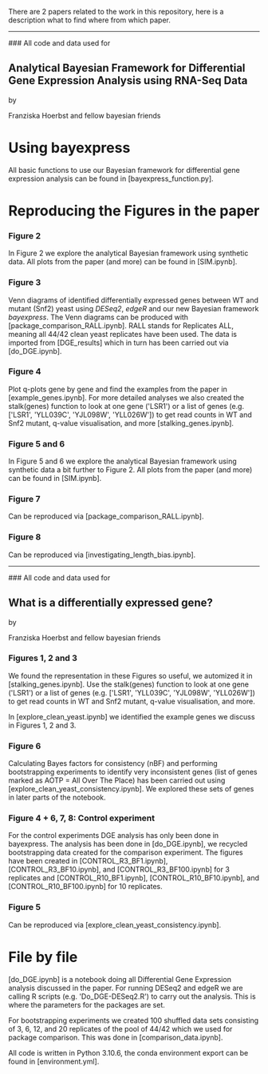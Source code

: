 There are 2 papers related to the work in this repository, here is a description what to find where from which paper. 

-----------------------------


### All code and data used for 

## Analytical Bayesian Framework for Differential Gene Expression Analysis using RNA-Seq Data

by 

Franziska Hoerbst and fellow bayesian friends


# Using bayexpress
All basic functions to use our Bayesian framework for differential gene expression analysis can be found in [bayexpress_function.py].

# Reproducing the Figures in the paper

### Figure 2
In Figure 2 we explore the analytical Bayesian framework using synthetic data. All plots from the paper (and more) can be found in [SIM.ipynb].

### Figure 3
Venn diagrams of identified differentially expressed genes between WT and mutant (Snf2) yeast using _DESeq2_, _edgeR_ and our new Bayesian framework _bayexpress_. The Venn diagrams can be produced with [package_comparison_RALL.ipynb]. RALL stands for Replicates ALL, meaning all 44/42 clean yeast replicates have been used. The data is imported from [DGE_results] which in turn has been carried out via [do_DGE.ipynb].


### Figure 4
Plot q-plots gene by gene and find the examples from the paper in [example_genes.ipynb]. For more detailed analyses we also created the stalk(genes) function to look at one gene ('LSR1') or a list of genes (e.g. ['LSR1', 'YLL039C', 'YJL098W', 'YLL026W']) to get read counts in WT and Snf2 mutant, q-value visualisation, and more [stalking_genes.ipynb].

### Figure 5 and 6
In Figure 5 and 6 we explore the analytical Bayesian framework using synthetic data a bit further to Figure 2. All plots from the paper (and more) can be found in [SIM.ipynb].

### Figure 7
Can be reproduced via [package_comparison_RALL.ipynb].

### Figure 8
Can be reproduced via [investigating_length_bias.ipynb].


-----------------------------


### All code and data used for 

## What is a differentially expressed gene?

by 

Franziska Hoerbst and fellow bayesian friends


### Figures 1, 2 and 3
We found the representation in these Figures so useful, we automized it in [stalking_genes.ipynb]. Use the stalk(genes) function to look at one gene ('LSR1') or a list of genes (e.g. ['LSR1', 'YLL039C', 'YJL098W', 'YLL026W']) to get read counts in WT and Snf2 mutant, q-value visualisation, and more. 

In [explore_clean_yeast.ipynb] we identified the example genes we discuss in Figures 1, 2 and 3. 

### Figure 6
Calculating Bayes factors for consistency (nBF) and performing bootstrapping experiments to identify very inconsistent genes (list of genes marked as AOTP = All Over The Place) has been carried out using [explore_clean_yeast_consistency.ipynb]. We explored these sets of genes in later parts of the notebook. 

### Figure 4 + 6, 7, 8: Control experiment
For the control experiments DGE analysis has only been done in bayexpress. The analysis has been done in [do_DGE.ipynb], we recycled bootstrapping data created for the comparison experiment. The figures have been created in [CONTROL_R3_BF1.ipynb], [CONTROL_R3_BF10.ipynb], and [CONTROL_R3_BF100.ipynb] for 3 replicates and [CONTROL_R10_BF1.ipynb], [CONTROL_R10_BF10.ipynb], and [CONTROL_R10_BF100.ipynb] for 10 replicates. 

### Figure 5
Can be reproduced via [explore_clean_yeast_consistency.ipynb].



# File by file
[do_DGE.ipynb] is a notebook doing all Differential Gene Expression analysis discussed in the paper. For running DESeq2 and edgeR we are calling R scripts (e.g. 'Do_DGE-DESeq2.R') to carry out the analysis. This is where the parameters for the packages are set. 

For bootstrapping experiments we created 100 shuffled data sets consisting of 3, 6, 12, and 20 replicates of the pool of 44/42 which we used for package comparison. This was done in [comparison_data.ipynb].

All code is written in Python 3.10.6, the conda environment export can be found in [environment.yml].